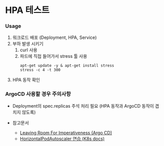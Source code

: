# HPA 테스트

### Usage
1. 워크로드 배포 (Deployment, HPA, Service)
2. 부하 발생 시키기
    1. curl 사용
    2. 파드에 직접 들어가서 stress 툴 사용
        ```
        apt-get update -y & apt-get install stress
        stress -c 4 -t 300
        ```
3. HPA 동작 확인

### ArgoCD 사용할 경우 주의사항
- Deployment의 spec.replicas 주석 처리 필요 (HPA 동작과 ArgoCD 동작이 겹치지 않도록)

- 참고문서
    - [Leaving Room For Imperativeness (Argo CD)](https://argo-cd.readthedocs.io/en/stable/user-guide/best_practices/#leaving-room-for-imperativeness)
    - [HorizontalPodAutoscaler 연습 (K8s docs)](https://kubernetes.io/ko/docs/tasks/run-application/horizontal-pod-autoscale-walkthrough/)
